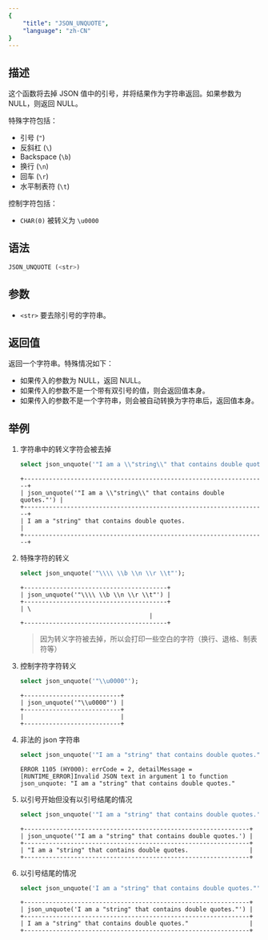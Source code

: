 ```yaml
---
{
    "title": "JSON_UNQUOTE",
    "language": "zh-CN"
}
---
```


## 描述
这个函数将去掉 JSON 值中的引号，并将结果作为字符串返回。如果参数为 NULL，则返回 NULL。

特殊字符包括：
* 引号 (`"`)
* 反斜杠 (`\`)
* Backspace	(`\b`)
* 换行 (`\n`)
* 回车 (`\r`)
* 水平制表符 (`\t`)

控制字符包括：
* `CHAR(0)` 被转义为 `\u0000`


## 语法
```sql
JSON_UNQUOTE (<str>)
```

## 参数
- `<str>` 要去除引号的字符串。

## 返回值
返回一个字符串。特殊情况如下：
* 如果传入的参数为 NULL，返回 NULL。
* 如果传入的参数不是一个带有双引号的值，则会返回值本身。
* 如果传入的参数不是一个字符串，则会被自动转换为字符串后，返回值本身。

## 举例
1. 字符串中的转义字符会被去掉
    ```sql
    select json_unquote('"I am a \\"string\\" that contains double quotes."');
    ```
    ```
    +--------------------------------------------------------------------+
    | json_unquote('"I am a \\"string\\" that contains double quotes."') |
    +--------------------------------------------------------------------+
    | I am a "string" that contains double quotes.                       |
    +--------------------------------------------------------------------+
    ```
2. 特殊字符的转义
    ```sql
    select json_unquote('"\\\\ \\b \\n \\r \\t"');
    ```
    ```
    +----------------------------------------+
    | json_unquote('"\\\\ \\b \\n \\r \\t"') |
    +----------------------------------------+
    | \ 
                                        |
    +----------------------------------------+
    ```
    > 因为转义字符被去掉，所以会打印一些空白的字符（换行、退格、制表符等）
3. 控制字符字符转义
    ```sql
    select json_unquote('"\\u0000"');
    ```
    ```
    +---------------------------+
    | json_unquote('"\\u0000"') |
    +---------------------------+
    |                           |
    +---------------------------+
    ```
4. 非法的 json 字符串
    ```sql
    select json_unquote('"I am a "string" that contains double quotes."');
    ```
    ```
    ERROR 1105 (HY000): errCode = 2, detailMessage = [RUNTIME_ERROR]Invalid JSON text in argument 1 to function json_unquote: "I am a "string" that contains double quotes."
    ```
5. 以引号开始但没有以引号结尾的情况
    ```sql
    select json_unquote('"I am a "string" that contains double quotes.');
    ```
    ```
    +---------------------------------------------------------------+
    | json_unquote('"I am a "string" that contains double quotes.') |
    +---------------------------------------------------------------+
    | "I am a "string" that contains double quotes.                 |
    +---------------------------------------------------------------+
    ```
6. 以引号结尾的情况
    ```sql
    select json_unquote('I am a "string" that contains double quotes."');
    ```
    ```
    +---------------------------------------------------------------+
    | json_unquote('I am a "string" that contains double quotes."') |
    +---------------------------------------------------------------+
    | I am a "string" that contains double quotes."                 |
    +---------------------------------------------------------------+
    ```